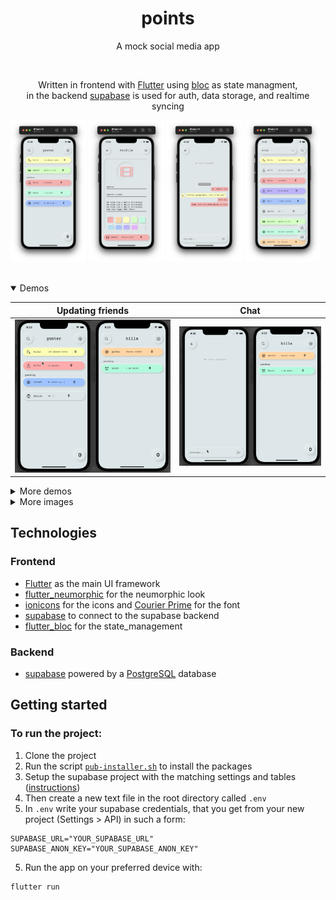 <h1 align="center">points</h1>

<p align="center">
A mock social media app
</p>

<br>

<p align="center">
    Written in frontend with <a Dart and href="https://flutter.dev">Flutter</a> using <a href="https://pub.dev/packages/bloc">bloc</a> as state managment,<br> 
    in the backend <a href="https://supabase.com">supabase</a> is used for auth, data storage, and realtime syncing
</p>

<p float="center">
  <img src=".github/home.png" width="24%">
  <img src=".github/user-profile.png" width="24%">
  <img src=".github/chat.png" width="24%">
  <img src=".github/user-discovery.png" width="24%">  
</p>

<br>

<!--- Inspired by: https://github.com/robertodoering/harpy/blob/master/README.md --->

<details open>
  <summary>Demos</summary>
  
  | **Updating friends** | **Chat** |
  | :---: | :---: |
  | <kbd><img src=".github/relations-demo.gif"/></kbd> | <kbd><img src=".github/chat-demo.gif"/></kbd>
</details>

<details>
    <summary>More demos</summary>
    
   | **Sign in** | **Sign up** | **Profile** |
   | :---: | :---: | :---: |
   | <kbd><img src=".github/sign-in-demo.gif"/></kbd> | <kbd><img src=".github/sign-up-demo.gif"/></kbd> | <kbd><img src=".github/profile-demo.gif"/></kbd> |
     
</details>

<details>
  <summary>More images</summary>
  
  | **Sign in** | **Home** | **Profile** |
  | :---: | :---: | :---: |
  | <kbd><img src=".github/log-in.png"/></kbd> | <kbd><img src=".github/home.png"/></kbd> | <kbd><img src=".github/user-profile.png"/></kbd> |
  | **Invite friend by email** | **Chat** | **Search for user** |
  | <kbd><img src=".github/user-email.png"/></kbd> | <kbd><img src=".github/chat.png"/></kbd> | <kbd><img src=".github/user-discovery.png"/></kbd> |
</details>

## Technologies
### Frontend
- [Flutter](https://flutter.dev) as the main UI framework
- [flutter_neumorphic](https://pub.dev/packages/flutter_neumorphic) for the neumorphic look
- [ionicons](https://pub.dev/packages/ionicons) for the icons and [Courier Prime](https://fonts.google.com/specimen/Courier+Prime) for the font
- [supabase](https://pub.dev/packages/supabase) to connect to the supabase backend
- [flutter_bloc](https://pub.dev/packages/flutter_bloc) for the state_management
 
### Backend
- [supabase](https://supabase.com) powered by a [PostgreSQL](https://postgresql.org) database

## Getting started

### To run the project:
1. Clone the project
2. Run the script [`pub-installer.sh`](https://github.com/bit-burger/points/blob/develop/pub-installer.sh) to install the packages
3. Setup the supabase project with the matching settings and tables ([instructions](supabase/README.md))
4. Then create a new text file in the root directory called `.env`
5. In `.env` write your supabase credentials,
   that you get from your new project (Settings > API) in such a form:
```shell script
SUPABASE_URL="YOUR_SUPABASE_URL"
SUPABASE_ANON_KEY="YOUR_SUPABASE_ANON_KEY"
```
5. Run the app on your preferred device with:
```shell script
flutter run
```
